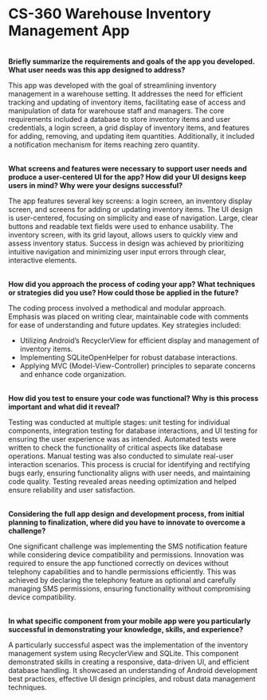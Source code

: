 # CS-360 Warehouse Inventory Management App

<br><b>Briefly summarize the requirements and goals of the app you developed. What user needs was this app designed to address?</b></br>

This app was developed with the goal of streamlining inventory management in a warehouse setting. It addresses the need for efficient tracking and updating of inventory items, facilitating ease of access and manipulation of data for warehouse staff and managers. The core requirements included a database to store inventory items and user credentials, a login screen, a grid display of inventory items, and features for adding, removing, and updating item quantities. Additionally, it included a notification mechanism for items reaching zero quantity.

<br><b>What screens and features were necessary to support user needs and produce a user-centered UI for the app? How did your UI designs keep users in mind? Why were your designs successful?</b></br>

The app features several key screens: a login screen, an inventory display screen, and screens for adding or updating inventory items. The UI design is user-centered, focusing on simplicity and ease of navigation. Large, clear buttons and readable text fields were used to enhance usability. The inventory screen, with its grid layout, allows users to quickly view and assess inventory status. Success in design was achieved by prioritizing intuitive navigation and minimizing user input errors through clear, interactive elements.

<br><b>How did you approach the process of coding your app? What techniques or strategies did you use? How could those be applied in the future?</b></br>

The coding process involved a methodical and modular approach. Emphasis was placed on writing clear, maintainable code with comments for ease of understanding and future updates. Key strategies included:
- Utilizing Android’s RecyclerView for efficient display and management of inventory items.
- Implementing SQLiteOpenHelper for robust database interactions.
- Applying MVC (Model-View-Controller) principles to separate concerns and enhance code organization.

<br><b>How did you test to ensure your code was functional? Why is this process important and what did it reveal?</b></br>

Testing was conducted at multiple stages: unit testing for individual components, integration testing for database interactions, and UI testing for ensuring the user experience was as intended. Automated tests were written to check the functionality of critical aspects like database operations. Manual testing was also conducted to simulate real-user interaction scenarios. This process is crucial for identifying and rectifying bugs early, ensuring functionality aligns with user needs, and maintaining code quality. Testing revealed areas needing optimization and helped ensure reliability and user satisfaction.

<br><b>Considering the full app design and development process, from initial planning to finalization, where did you have to innovate to overcome a challenge?</b></br>

One significant challenge was implementing the SMS notification feature while considering device compatibility and permissions. Innovation was required to ensure the app functioned correctly on devices without telephony capabilities and to handle permissions efficiently. This was achieved by declaring the telephony feature as optional and carefully managing SMS permissions, ensuring functionality without compromising device compatibility.

<br><b>In what specific component from your mobile app were you particularly successful in demonstrating your knowledge, skills, and experience?</b></br>

A particularly successful aspect was the implementation of the inventory management system using RecyclerView and SQLite. This component demonstrated skills in creating a responsive, data-driven UI, and efficient database handling. It showcased an understanding of Android development best practices, effective UI design principles, and robust data management techniques.